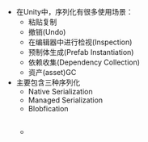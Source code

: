 - 在Unity中，序列化有很多使用场景：
	- 粘贴复制
	- 撤销(Undo)
	- 在编辑器中进行检视(Inspection)
	- 预制体生成(Prefab Instantiation)
	- 依赖收集(Dependency Collection)
	- 资产(asset)GC
- 主要包含三种序列化
	- Native Serialization
	- Managed Serialization
	- Blobfication
	- ##